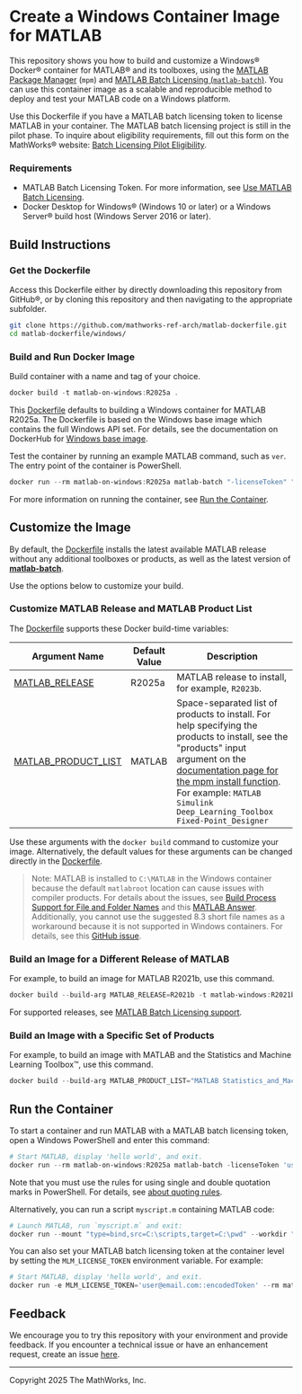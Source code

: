 # Create a Windows Container Image for MATLAB

This repository shows you how to build and customize a Windows&reg; Docker&reg; container for MATLAB&reg; and its toolboxes, using the [MATLAB Package Manager](https://github.com/mathworks-ref-arch/matlab-dockerfile/blob/main/MPM.md) (`mpm`) and [MATLAB Batch Licensing (`matlab-batch`)](../alternates/non-interactive/MATLAB-BATCH.md). You can use this container image as a scalable and reproducible method to deploy and test your MATLAB code on a Windows platform.

Use this Dockerfile if you have a MATLAB batch licensing token to license MATLAB in your container. The MATLAB batch licensing project is still in the pilot phase. To inquire about eligibility requirements, fill out this form on the MathWorks&reg; website: [Batch Licensing Pilot Eligibility](https://www.mathworks.com/support/batch-tokens.html).

### Requirements
* MATLAB Batch Licensing Token. For more information, see [Use MATLAB Batch Licensing](../alternates/non-interactive/MATLAB-BATCH.md#matlab-batch-licensing-token).
* Docker Desktop for Windows&reg; (Windows 10 or later) or a Windows Server&reg; build host (Windows Server 2016 or later).

## Build Instructions
### Get the Dockerfile

Access this Dockerfile either by directly downloading this repository from GitHub&reg;, or by cloning this repository and then navigating to the appropriate subfolder.
```bash
git clone https://github.com/mathworks-ref-arch/matlab-dockerfile.git
cd matlab-dockerfile/windows/
```

### Build and Run Docker Image

Build container with a name and tag of your choice.
```powershell
docker build -t matlab-on-windows:R2025a .
```
This [Dockerfile](./Dockerfile) defaults to building a Windows container for MATLAB R2025a. The Dockerfile is based on the Windows base image which contains the full Windows API set. For details, see the documentation on DockerHub for [Windows base image](https://hub.docker.com/r/microsoft/windows).

Test the container by running an example MATLAB command, such as `ver`. The entry point of the container is PowerShell.
```powershell
docker run --rm matlab-on-windows:R2025a matlab-batch "-licenseToken" "user@email.com::encodedToken" "ver"
```
For more information on running the container, see [Run the Container](#run-the-container).

## Customize the Image

By default, the [Dockerfile](Dockerfile) installs the latest available MATLAB release without any additional toolboxes or products, as well as the latest version of [**matlab-batch**](../alternates/non-interactive/MATLAB-BATCH.md).

Use the options below to customize your build.

### Customize MATLAB Release and MATLAB Product List
The [Dockerfile](Dockerfile) supports these Docker build-time variables:

| Argument Name | Default Value | Description |
|---|---|---|
| [MATLAB_RELEASE](#build-an-image-for-a-different-release-of-matlab) | R2025a | MATLAB release to install, for example, `R2023b`. |
| [MATLAB_PRODUCT_LIST](#build-an-image-with-a-specific-set-of-products) | MATLAB | Space-separated list of products to install. For help specifying the products to install, see the "products" input argument on the [documentation page for the mpm install function](https://www.mathworks.com/help/install/ug/mpminstall.html). For example: `MATLAB Simulink Deep_Learning_Toolbox Fixed-Point_Designer` |

Use these arguments with the `docker build` command to customize your image.
Alternatively, the default values for these arguments can be changed directly in the [Dockerfile](Dockerfile).

> Note: MATLAB is installed to `C:\MATLAB` in the Windows container because the default `matlabroot` location can cause issues with compiler products. For details about the issues, see [Build Process Support for File and Folder Names](https://www.mathworks.com/help/coder/ug/enable-build-process-for-folder-names-with-spaces.html) and this [MATLAB Answer](https://www.mathworks.com/matlabcentral/answers/95399-why-is-the-build-process-failing-with-error-code-nmake-fatal-error-u1073-don-t-know-how-to-make). Additionally, you cannot use the suggested 8.3 short file names as a workaround because it is not supported in Windows containers. For details, see this [GitHub issue](https://github.com/microsoft/Windows-Containers/issues/507). 

### Build an Image for a Different Release of MATLAB

For example, to build an image for MATLAB R2021b, use this command.
```powershell
docker build --build-arg MATLAB_RELEASE=R2021b -t matlab-windows:R2021b .
```

For supported releases, see [MATLAB Batch Licensing support](../alternates/non-interactive/MATLAB-BATCH.md#limitations).

### Build an Image with a Specific Set of Products

For example, to build an image with MATLAB and the Statistics and Machine Learning Toolbox&trade;, use this command.
```powershell
docker build --build-arg MATLAB_PRODUCT_LIST="MATLAB Statistics_and_Machine_Learning_Toolbox" -t matlab-stats-windows:R2025a .
```

## Run the Container
To start a container and run MATLAB with a MATLAB batch licensing token, open a Windows PowerShell and enter this command:
```powershell
# Start MATLAB, display 'hello world', and exit.
docker run --rm matlab-on-windows:R2025a matlab-batch -licenseToken 'user@email.com::encodedToken' '\"disp(''hello world'')\"'
```
Note that you must use the rules for using single and double quotation marks in PowerShell. For details, see [about quoting rules](https://learn.microsoft.com/powershell/module/microsoft.powershell.core/about/about_quoting_rules).

Alternatively, you can run a script `myscript.m` containing MATLAB code:

```powershell
# Launch MATLAB, run `myscript.m` and exit:
docker run --mount "type=bind,src=C:\scripts,target=C:\pwd" --workdir "C:\pwd" --rm matlab-on-windows:R2025a matlab-batch -licenseToken 'user@email.com::encodedToken' 'myscript'
```

You can also set your MATLAB batch licensing token at the container level by setting the `MLM_LICENSE_TOKEN` environment variable. For example:

```powershell
# Start MATLAB, display 'hello world', and exit.
docker run -e MLM_LICENSE_TOKEN='user@email.com::encodedToken' --rm matlab-on-windows:R2025a matlab-batch '\"disp(''hello world'')\"'
```

## Feedback
We encourage you to try this repository with your environment and provide feedback. If you encounter a technical issue or have an enhancement request, create an issue [here](https://github.com/mathworks-ref-arch/matlab-dockerfile/issues).

---
Copyright 2025 The MathWorks, Inc.
